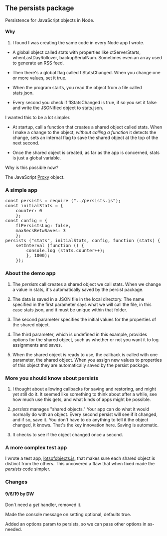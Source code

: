 ## The persists package

Persistence for JavaScript objects in Node. 

#### Why

1. I found I was creating the same code in every Node app I wrote. 

* A global object called stats with properties like ctServerStarts, whenLastDayRollover, backupSerialNum. Sometimes even an array used to generate an RSS feed. 

* Then there's a global flag called flStatsChanged. When you change one or more values, set it true.

* When the program starts, you read the object from a file called stats.json.

* Every second you check if flStatsChanged is true, if so you set it false and write the JSONified object to stats.json. 

I wanted this to be a lot simpler. 

* At startup, call a function that creates a shared object called stats. When I make a change to the object, <i>without calling a function</i> it detects the change, sets an internal flag to save the shared object at the top of the next second. 

* Once the shared object is created, as far as the app is concerned, stats is just a global variable.

Why is this possible now?

The JavaScript <a href="https://davidwalsh.name/javascript-proxy">Proxy</a> object.  

### A simple app

<pre>const persists = require ("../persists.js");
const initialStats = {
	counter: 0
	};
const config = {
	flPersistsLog: false,
	maxSecsBetwSaves: 3
	};
persists ("stats", initialStats, config, function (stats) {
	setInterval (function () {
		console.log (stats.counter++);
		}, 1000);
	});
</pre>

### About the demo app

1. The <i>persists</i> call creates a shared object we call stats. When we change a value in stats, it's automatically saved by the persist package. 

2. The data is saved in a JSON file in the local directory. The name specified in the first parameter says what we will call the file, in this case stats.json, and it must be unique within that folder. 

3. The second parameter specifies the initial values for the properties of the shared object. 

4. The third parameter, which is undefined in this example, provides options for the shared object, such as whether or not you want it to log assignments and saves.

5. When the shared object is ready to use, the callback is called with one parameter, the shared object. When you assign new values to properties of this object they are automatically saved by the persist package. 

### More you should know about persists

1. I thought about allowing callbacks for saving and restoring, and might yet still do it. It seemed like something to think about after a while, see how much use this gets, and what kinds of apps might be possible.

2. <i>persists</i> manages "shared objects." Your app can do what it would normally do with an object. Every second persist will see if it changed, and if so, save it. You don't have to do anything to tell it the object changed, it knows. That's the key innovation here. Saving is automatic. 

3. It checks to see if the object changed once a second. 

### A more complex test app

I wrote a test app, <a href="https://github.com/scripting/persists/blob/master/examples/lotsofobjects.js">lotsofobjects.js</a>, that makes sure each shared object is distinct from the others. This uncovered a flaw that when fixed made the <i>persists</i> code simpler.

### Changes

#### 9/6/19 by DW

Don't need a <i>get</i> handler, removed it. 

Made the console message on setting optional, defaults true.

Added an options param to persists, so we can pass other options in as-needed.

